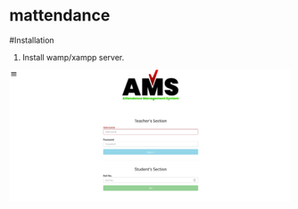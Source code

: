 # mattendance

#Installation

1. Install wamp/xampp server.

![alt text](https://github.com/nandanjs7/attendance_management/blob/master/demo.png?raw=true)
